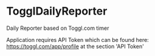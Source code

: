 # TogglDailyReporter
Daily Reporter based on Toggl.com timer

Application requires API Token which can be found here: https://toggl.com/app/profile at the section 'API Token'
